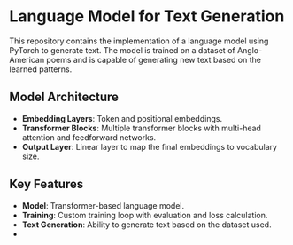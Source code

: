 # Language Model for Text Generation

This repository contains the implementation of a language model using PyTorch to generate text. The model is trained on a dataset of Anglo-American poems and is capable of generating new text based on the learned patterns.

## Model Architecture

- **Embedding Layers**: Token and positional embeddings.
- **Transformer Blocks**: Multiple transformer blocks with multi-head attention and feedforward networks.
- **Output Layer**: Linear layer to map the final embeddings to vocabulary size.

## Key Features

- **Model**: Transformer-based language model.
- **Training**: Custom training loop with evaluation and loss calculation.
- **Text Generation**: Ability to generate text based on the dataset used.
- 
